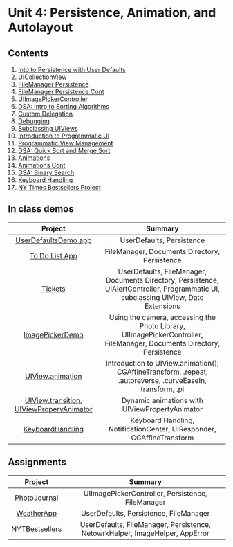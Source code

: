 
# Unit 4: Persistence, Animation, and Autolayout

## Contents

1. [Into to Persistence with User Defaults](./intro-to-persistence-with-userdefaults/README.md)
2. [UICollectionView](./uicollectionview/README.md)
3. [FileManager Persistence](./filemanager-persistence/README.md)
4. [FileManager Persistence Cont](./filemanager-persistence-continued/README.md)
5. [UIImagePickerController](./uiimagepickercontroller/README.md)
6. [DSA: Intro to Sorting Algorithms](https://github.com/joinpursuit/DSA-Curriculum/blob/master/bubble_sort/ios/README.md)
7. [Custom Delegation](./custom-delegation/README.md)
8. [Debugging](./debugging/README.md)
9. [Subclassing UIViews](./subclassing-uiviews/README.md)
10. [Introduction to Programmatic UI](./introduction-to-programmatic-ui/README.md)
11. [Programmatic View Management](./programmatic-view-management/README.md)
12. [DSA: Quick Sort and Merge Sort](https://github.com/joinpursuit/DSA-Curriculum/blob/master/merge_sort/ios/README.md)
13. [Animations](./animations/README.md)
14. [Animations Cont](./animations-continued/README.md)
15. [DSA: Binary Search](https://github.com/joinpursuit/DSA-Curriculum/blob/master/binary_search/ios/README.md)
16. [Keyboard Handling](./keyboard-handling/README.md)
17. [NY Times Bestsellers Project](https://github.com/joinpursuit/Pursuit-Core-iOS-New-York-Times-Bestsellers)


## In class demos

| Project | Summary |
|:-------:|:------:|
| [UserDefaultsDemo app](https://github.com/joinpursuit/Pursuit-Core-iOS-UserDefaults-Demo) | UserDefaults, Persistence |
| [To Do List App](https://github.com/joinpursuit/Pursuit-Core-iOS-To-Do-List) | FileManager, Documents Directory, Persistence |
| [Tickets](https://github.com/joinpursuit/Pursuit-Core-iOS-Tickets) | UserDefaults, FileManager, Documents Directory, Persistence, UIAlertController, Programmatic UI, subclassing UIView, Date Extensions |
| [ImagePickerDemo](https://github.com/joinpursuit/Pursuit-Core-iOS-ImagePickerDemo) | Using the camera, accessing the Photo Library, UIImagePickerController, FileManager, Documents Directory, Persistence |
| [UIView.animation](https://github.com/joinpursuit/Pursuit-Core-iOS-UIView-Animations-Intro) | Introduction to UIView.animation(), CGAffineTransform, .repeat, .autoreverse, .curveEaseIn, transform, .pi |
| [UIView.transition, UIViewProperyAnimator](https://github.com/joinpursuit/Pursuit-Core-iOS-UIView-Animations-Continued) | Dynamic animations with UIViewPropertyAnimator |
| [KeyboardHandling](https://github.com/joinpursuit/Pursuit-Core-iOS-Keyboard-Handling) | Keyboard Handling, NotificationCenter, UIResponder, CGAffineTransform |


## Assignments

| Project | Summary |
|:-------:|:------:|
| [PhotoJournal](https://github.com/joinpursuit/Pursuit-Core-iOS-PhotoJournal-Assignment) | UIImagePickerController, Persistence, FileManager |
| [WeatherApp](https://github.com/joinpursuit/Pursuit-Core-iOS-WeatherApp) | UserDefaults, Persistence, FileManager |
| [NYTBestsellers](https://github.com/joinpursuit/Pursuit-Core-iOS-New-York-Times-Bestsellers) | UserDefaults, FileManager, Persistence, NetowrkHelper, ImageHelper, AppError |
